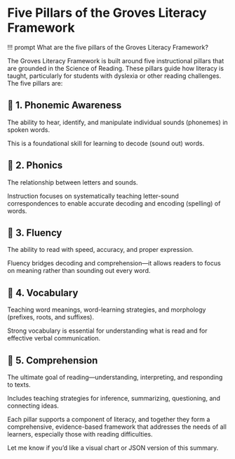 # Five Pillars of the Groves Literacy Framework

!!! prompt
    What are the five pillars of the Groves Literacy Framework?

The Groves Literacy Framework is built around five instructional pillars that are grounded in the Science of Reading. These pillars guide how literacy is taught, particularly for students with dyslexia or other reading challenges. The five pillars are:

## 🧱 1. Phonemic Awareness

The ability to hear, identify, and manipulate individual sounds (phonemes) in spoken words.

This is a foundational skill for learning to decode (sound out) words.

## 🔡 2. Phonics

The relationship between letters and sounds.

Instruction focuses on systematically teaching letter-sound correspondences to enable accurate decoding and encoding (spelling) of words.

## 📖 3. Fluency

The ability to read with speed, accuracy, and proper expression.

Fluency bridges decoding and comprehension—it allows readers to focus on meaning rather than sounding out every word.

## 🧠 4. Vocabulary

Teaching word meanings, word-learning strategies, and morphology (prefixes, roots, and suffixes).

Strong vocabulary is essential for understanding what is read and for effective verbal communication.

## 🧩 5. Comprehension

The ultimate goal of reading—understanding, interpreting, and responding to texts.

Includes teaching strategies for inference, summarizing, questioning, and connecting ideas.

Each pillar supports a component of literacy, and together they form a comprehensive, evidence-based framework that addresses the needs of all learners, especially those with reading difficulties.

Let me know if you’d like a visual chart or JSON version of this summary.